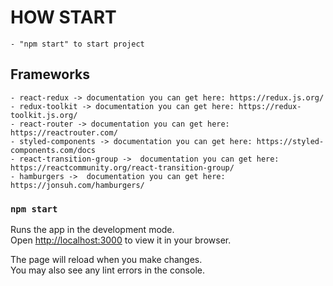 # HOW START

    - "npm start" to start project

## Frameworks

    - react-redux -> documentation you can get here: https://redux.js.org/
    - redux-toolkit -> documentation you can get here: https://redux-toolkit.js.org/
    - react-router -> documentation you can get here: https://reactrouter.com/
    - styled-components -> documentation you can get here: https://styled-components.com/docs
    - react-transition-group ->  documentation you can get here: https://reactcommunity.org/react-transition-group/
    - hamburgers ->  documentation you can get here: https://jonsuh.com/hamburgers/

### `npm start`

Runs the app in the development mode.\
Open [http://localhost:3000](http://localhost:3000) to view it in your browser.

The page will reload when you make changes.\
You may also see any lint errors in the console.
